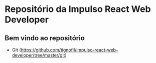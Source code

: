 # Repositório da Impulso React Web Developer

## Bem vindo ao repositório

- Git (https://github.com/tignofil/impulso-react-web-developer/tree/master/git)

